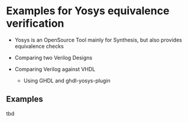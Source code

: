 # Examples for Yosys equivalence verification

- Yosys is an OpenSource Tool mainly for Synthesis, but also provides equivalence checks

- Comparing two Verilog Designs
- Comparing Verilog against VHDL
  - Using GHDL and ghdl-yosys-plugin

## Examples

tbd
